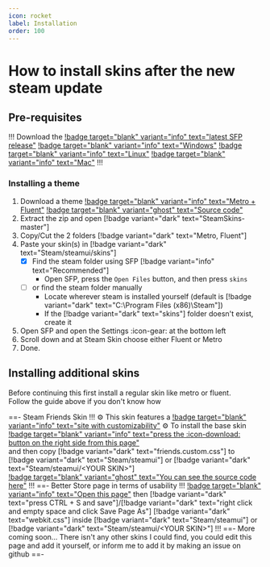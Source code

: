 ```yaml
---
icon: rocket
label: Installation
order: 100
---
```

# How to install skins after the new steam update

## Pre-requisites

!!! Download the [!badge target="blank" variant="info" text="latest SFP release"](https://github.com/PhantomGamers/SFP/releases)
[!badge target="blank" variant="info" text="Windows"](https://github.com/PhantomGamers/SFP/releases/latest/download/SFP_UI-win10-x64-SelfContained.zip) [!badge target="blank" variant="info" text="Linux"](https://github.com/PhantomGamers/SFP/releases/latest/download/SFP_UI-linux-x64-SelfContained.tar.gz) [!badge target="blank" variant="info" text="Mac"](https://github.com/PhantomGamers/SFP/releases/latest/download/SFP_UI-osx-x64-SelfContained.tar.gz)
!!!

### Installing a theme

1. Download a theme [!badge target="blank" variant="info" text="Metro + Fluent"](https://github.com/AikoMidori/SteamSkins/archive/refs/heads/main.zip) [!badge target="blank" variant="ghost" text="Source code"](https://github.com/AikoMidori/SteamSkins)
2. Extract the zip and open [!badge variant="dark" text="SteamSkins-master"]
3. Copy/Cut the 2 folders [!badge variant="dark" text="Metro, Fluent"]
4. Paste your skin(s) in [!badge variant="dark" text="Steam/steamui/skins"]
   - [x] Find the steam folder using SFP [!badge variant="info" text="Recommended"]
     - Open SFP, press the `Open Files` button, and then press `skins`
   - [ ] or find the steam folder manually
     - Locate wherever steam is installed yourself (default is [!badge variant="dark" text="C:\Program Files (x86)\Steam"])
     - If the [!badge variant="dark" text="skins"] folder doesn't exist, create it
5. Open SFP and open the Settings :icon-gear: at the bottom left
6. Scroll down and at Steam Skin choose either Fluent or Metro
7. Done.

## Installing additional skins

Before continuing this first install a regular skin like metro or fluent.\
Follow the guide above if you don't know how

==- Steam Friends Skin
!!! :gear: This skin features a [!badge target="blank" variant="info" text="site with customizability"](https://chat.lasr.skin/) :gear:
To install the base skin [!badge target="blank" variant="info" text="press the :icon-download: button on the right side from this page"](https://github.com/LaserFlash/steam-chat-skin/blob/main/friends.custom.css)\
and then copy [!badge variant="dark" text="friends.custom.css"] to [!badge variant="dark" text="Steam/steamui"] or [!badge variant="dark" text="Steam/steamui/\<YOUR SKIN\>"]\
[!badge target="blank" variant="ghost" text="You can see the source code here"](https://github.com/LaserFlash/steam-chat-skin/)
!!!
==- Better Store page in terms of usability
!!!
[!badge target="blank" variant="info" text="Open this page"](/assets/webkit.css) then [!badge variant="dark" text="press CTRL + S and save"]/[!badge variant="dark" text="right click and empty space and click Save Page As"] [!badge variant="dark" text="webkit.css"] inside [!badge variant="dark" text="Steam/steamui"] or [!badge variant="dark" text="Steam/steamui/\<YOUR SKIN\>"]
!!!
==- More coming soon...
There isn't any other skins I could find, you could edit this page and add it yourself, or inform me to add it by making an issue on github
==-
